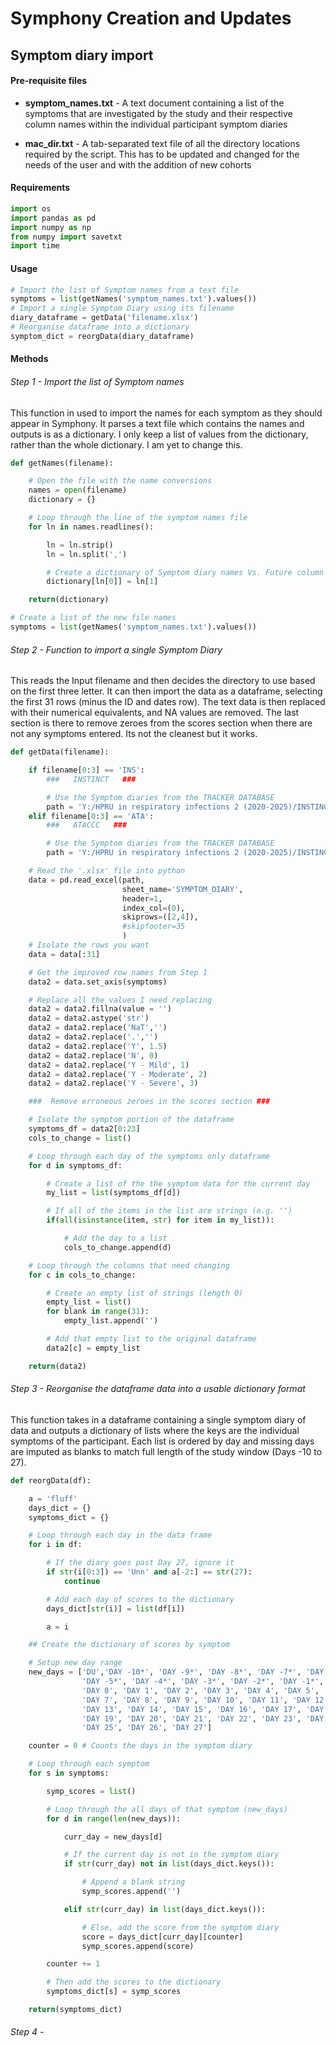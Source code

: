 # Symphony Creation and Updates


## Symptom diary import

#### Pre-requisite files
* **symptom_names.txt** - A text document containing a list of the symptoms that are investigated by the study and their respective column names within the individual participant symptom diaries

* **mac_dir.txt** - A tab-separated text file of all the directory locations required by the script. This has to be updated and changed for the needs of the user and with the addition of new cohorts

#### Requirements
```python
import os
import pandas as pd
import numpy as np
from numpy import savetxt
import time
```

#### Usage
```python
# Import the list of Symptom names from a text file
symptoms = list(getNames('symptom_names.txt').values())
# Import a single Symptom Diary using its filename
diary_dataframe = getData('filename.xlsx')
# Reorganise dataframe into a dictionary
symptom_dict = reorgData(diary_dataframe)
```
#### Methods
###### Step 1 - Import the list of Symptom names
This function in used to import the names for each symptom as they should appear in Symphony. It parses a text file which contains the names and outputs is as a dictionary. I only keep a list of values from the dictionary, rather than the whole dictionary. I am yet to change this.
```python
def getNames(filename):

    # Open the file with the name conversions
    names = open(filename)
    dictionary = {}

    # Loop through the line of the symptom names file
    for ln in names.readlines():

        ln = ln.strip()
        ln = ln.split(',')

        # Create a dictionary of Symptom diary names Vs. Future column names
        dictionary[ln[0]] = ln[1]

    return(dictionary)

# Create a list of the new file names
symptoms = list(getNames('symptom_names.txt').values())
```
###### Step 2 - Function to import a single Symptom Diary
This reads the Input filename and then decides the directory to use based on the first three letter. It can then import the data as a dataframe, selecting the first 31 rows (minus the ID and dates row). The text data is then replaced with their numerical equivalents, and NA values are removed. The last section is there to remove zeroes from the scores section when there are not any symptoms entered. Its not the cleanest but it works.
```python
def getData(filename):

    if filename[0:3] == 'INS':
        ###   INSTINCT   ###

        # Use the Symptom diaries from the TRACKER DATABASE
        path = 'Y:/HPRU in respiratory infections 2 (2020-2025)/INSTINCT/TRACKER DATABASE/Symptom diary data/INSTINCT Symptom Diaries/' + str(filename)
    elif filename[0:3] == 'ATA':
        ###   ATACCC   ###

        # Use the Symptom diaries from the TRACKER DATABASE
        path = 'Y:/HPRU in respiratory infections 2 (2020-2025)/INSTINCT/TRACKER DATABASE/Symptom diary data/ATACCC Symptom Diaries/' + str(filename)

    # Read the '.xlsx' file into python
    data = pd.read_excel(path,
                         sheet_name='SYMPTOM_DIARY',
                         header=1,
                         index_col=(0),
                         skiprows=([2,4]),
                         #skipfooter=35
                         )
    # Isolate the rows you want
    data = data[:31]

    # Get the improved row names from Step 1
    data2 = data.set_axis(symptoms)

    # Replace all the values I need replacing
    data2 = data2.fillna(value = '')
    data2 = data2.astype('str')
    data2 = data2.replace('NaT','')
    data2 = data2.replace('.','')
    data2 = data2.replace('Y', 1.5)
    data2 = data2.replace('N', 0)
    data2 = data2.replace('Y - Mild', 1)
    data2 = data2.replace('Y - Moderate', 2)
    data2 = data2.replace('Y - Severe', 3)

    ###  Remove erroneous zeroes in the scores section ###

    # Isolate the symptom portion of the dataframe
    symptoms_df = data2[0:23]
    cols_to_change = list()

    # Loop through each day of the symptoms only dataframe
    for d in symptoms_df:

        # Create a list of the the symptom data for the current day
        my_list = list(symptoms_df[d])

        # If all of the items in the list are strings (e.g. '')
        if(all(isinstance(item, str) for item in my_list)):

            # Add the day to a list
            cols_to_change.append(d)

    # Loop through the columns that need changing
    for c in cols_to_change:

        # Create an empty list of strings (length 0)
        empty_list = list()
        for blank in range(31):
            empty_list.append('')

        # Add that empty list to the original dataframe
        data2[c] = empty_list

    return(data2)
```
###### Step 3 - Reorganise the dataframe data into a usable dictionary format
This function takes in a dataframe containing a single symptom diary of data and outputs a dictionary of lists where the keys are the individual symptoms of the participant. Each list is ordered by day and missing days are imputed as blanks to match full length of the study window (Days -10 to 27).
```python
def reorgData(df):

    a = 'fluff'
    days_dict = {}
    symptoms_dict = {}

    # Loop through each day in the data frame
    for i in df:

        # If the diary goes past Day 27, ignore it
        if str(i[0:3]) == 'Unn' and a[-2:] == str(27):
            continue

        # Add each day of scores to the dictionary
        days_dict[str(i)] = list(df[i])

        a = i

    ## Create the dictionary of scores by symptom

    # Setup new day range
    new_days = ['DU','DAY -10*', 'DAY -9*', 'DAY -8*', 'DAY -7*', 'DAY -6*',
                'DAY -5*', 'DAY -4*', 'DAY -3*', 'DAY -2*', 'DAY -1*',
                'DAY 0', 'DAY 1', 'DAY 2', 'DAY 3', 'DAY 4', 'DAY 5', 'DAY 6',
                'DAY 7', 'DAY 8', 'DAY 9', 'DAY 10', 'DAY 11', 'DAY 12',
                'DAY 13', 'DAY 14', 'DAY 15', 'DAY 16', 'DAY 17', 'DAY 18',
                'DAY 19', 'DAY 20', 'DAY 21', 'DAY 22', 'DAY 23', 'DAY 24',
                'DAY 25', 'DAY 26', 'DAY 27']

    counter = 0 # Counts the days in the symptom diary

    # Loop through each symptom
    for s in symptoms:

        symp_scores = list()

        # Loop through the all days of that symptom (new_days)
        for d in range(len(new_days)):

            curr_day = new_days[d]

            # If the current day is not in the symptom diary
            if str(curr_day) not in list(days_dict.keys()):

                # Append a blank string
                symp_scores.append('')

            elif str(curr_day) in list(days_dict.keys()):

                # Else, add the score from the symptom diary
                score = days_dict[curr_day][counter]
                symp_scores.append(score)

        counter += 1

        # Then add the scores to the dictionary
        symptoms_dict[s] = symp_scores

    return(symptoms_dict)
```
###### Step 4 -
